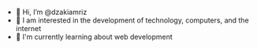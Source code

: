- 👋 Hi, I’m @dzakiamriz
- 👀 I am interested in the development of technology, computers, and the internet
- 🌱 I'm currently learning about web development


<!---
dzakiamriz/dzakiamriz is a ✨ special ✨ repository because its `README.md` (this file) appears on your GitHub profile.
You can click the Preview link to take a look at your changes.
--->
